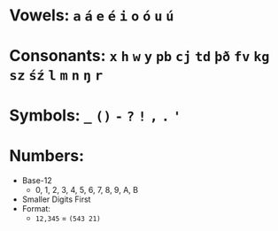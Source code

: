 # Vowels: `a` `á` `e` `é` `i` `o` `ó` `u` `ú`
# Consonants: `x` `h` `w` `y` `pb` `cj` `td` `þð` `fv` `kg` `sz` `śź` `l` `m` `n` `ŋ` `r`
# Symbols: `_` `()` `-` `?` `!` `,` `.` `'`

# Numbers:
- Base-12
    - 0, 1, 2, 3, 4, 5, 6, 7, 8, 9, A, B
- Smaller Digits First
- Format:
    - `12,345` = `(543 21)`
